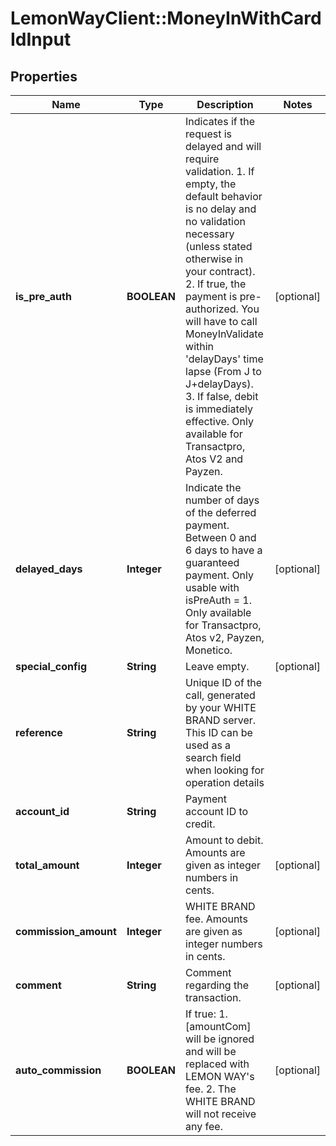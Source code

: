 # LemonWayClient::MoneyInWithCardIdInput

## Properties
Name | Type | Description | Notes
------------ | ------------- | ------------- | -------------
**is_pre_auth** | **BOOLEAN** | Indicates if the request is delayed and will require validation.  1. If empty, the default behavior is no delay and no validation necessary (unless stated otherwise in your contract).  2. If true, the payment is pre-authorized. You will have to call MoneyInValidate within &#39;delayDays&#39; time lapse (From J to J+delayDays).  3. If false, debit is immediately effective.  Only available for Transactpro, Atos V2 and Payzen. | [optional] 
**delayed_days** | **Integer** | Indicate the number of days of the deferred payment. Between 0 and 6 days to have a guaranteed payment.   Only usable with isPreAuth &#x3D; 1.  Only available for Transactpro, Atos v2, Payzen, Monetico. | [optional] 
**special_config** | **String** | Leave empty. | [optional] 
**reference** | **String** | Unique ID of the call, generated by your WHITE BRAND server. This ID can be used as a search field when looking for operation details | 
**account_id** | **String** | Payment account ID to credit. | 
**total_amount** | **Integer** | Amount to debit.  Amounts are given as integer numbers in cents. | [optional] 
**commission_amount** | **Integer** | WHITE BRAND fee.  Amounts are given as integer numbers in cents. | [optional] 
**comment** | **String** | Comment regarding the transaction. | [optional] 
**auto_commission** | **BOOLEAN** | If true:  1. [amountCom] will be ignored and will be replaced with LEMON WAY&#39;s fee.  2. The WHITE BRAND will not receive any fee. | [optional] 


